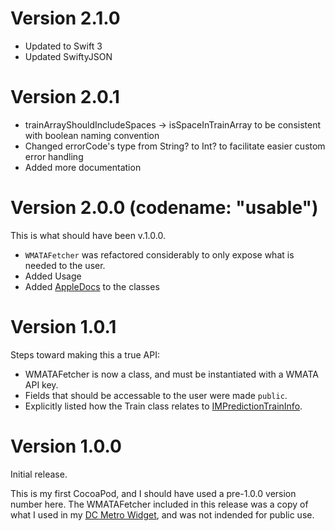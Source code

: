 # Version 2.1.0
* Updated to Swift 3
* Updated SwiftyJSON

# Version 2.0.1
* trainArrayShouldIncludeSpaces -> isSpaceInTrainArray to be consistent with boolean naming convention
* Changed errorCode's type from String? to Int? to facilitate easier custom error handling
* Added more documentation

# Version 2.0.0 (codename: "usable") 
This is what should have been v.1.0.0.

* `WMATAFetcher` was refactored considerably to only expose what is needed to the user.
* Added Usage
* Added [AppleDocs](http://nshipster.com/documentation/) to the classes

# Version 1.0.1
Steps toward making this a true API:
* WMATAFetcher is now a class, and must be instantiated with a WMATA API key.
* Fields that should be accessable to the user were made `public`.
* Explicitly listed how the Train class relates to [IMPredictionTrainInfo](https://developer.wmata.com/docs/services/547636a6f9182302184cda78/operations/547636a6f918230da855363f/console#AIMPredictionTrainInfo).

# Version 1.0.0
Initial release.

This is my first CocoaPod, and I should have used a pre-1.0.0 version number here.  The WMATAFetcher included in this release was a copy of what I used in my [DC Metro Widget](https://github.com/clrung/DCMetroWidget), and was not indended for public use.

